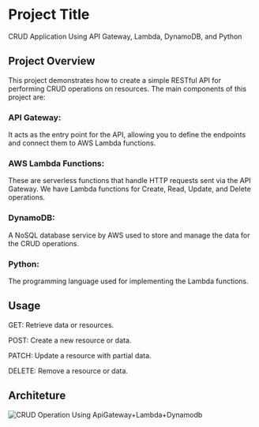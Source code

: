 
# Project Title

CRUD Application Using API Gateway, Lambda, DynamoDB, and Python

## Project Overview
This project demonstrates how to create a simple RESTful API for performing CRUD operations on resources. The main components of this project are:

### API Gateway: 
It acts as the entry point for the API, allowing you to define the endpoints and connect them to AWS Lambda functions.

### AWS Lambda Functions: 
These are serverless functions that handle HTTP requests sent via the API Gateway. We have Lambda functions for Create, Read, Update, and Delete operations.

### DynamoDB: 
A NoSQL database service by AWS used to store and manage the data for the CRUD operations.

### Python: 
The programming language used for implementing the Lambda functions.

## Usage

GET: Retrieve data or resources.

POST: Create a new resource or data.

PATCH: Update a resource with partial data.

DELETE: Remove a resource or data.

## Architeture
![CRUD Operation Using ApiGateway+Lambda+Dynamodb](https://github.com/Sampath005/AwsProjects/assets/97429122/ac1a8784-37ba-4c86-9d60-2269a651133d)
